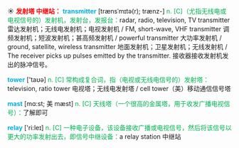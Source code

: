 ☀ <font color="red">**发射塔 中继站：**</font>
<font color="sky blue">**transmitter**</font> [trænsˈmɪtə(r); trænz-]
<font color="#00b050">n. [C]（尤指无线电或电视信号的）发射机，发射台，发报台：</font>radar, radio, television, TV transmitter 雷达发射机；无线电发射机；电视发射机 / FM, short-wave, VHF transmitter 调频发射机；短波发射机；甚高频发射机 / powerful transmitter 大功率发射机 / ground, satellite, wireless transmitter 地面发射机；卫星发射机；无线发射机 / The receiver picks up pulses emitted by the transmitter. 接收器接收发射机发出的脉冲信号。

<font color="sky blue">**tower**</font> ['taʊə] 
<font color="#00b050">n. [C] 常构成复合词，指（电视或无线电信号的）发射塔：</font>television, ratio tower 电视塔；无线电发射塔 / cell tower（美）移动通信信号塔
           
<font color="sky blue">**mast**</font> [mɑ:st; 美 mæst]
<font color="#00b050">n. [C] 天线塔（一个很高的金属塔，用于收发广播电视信号）：</font>了解即可

<font color="sky blue">**relay**</font> ['ri:leɪ] 
<font color="#00b050">n. [C] 一种电子设备，该设备接收广播或电视信号，然后将该信号以更大的功率发射出去，即信号中继设备：</font>a relay station 中继站
